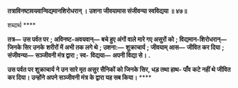 **तत्राविनष्टावयवान्विद्यमानशिरोधरान् ।** **उशना जीवयामास संजीवन्या स्वविद्यया ॥ ४७॥** 

शब्दार्थ **** 

**तत्र—** **उस पर्वत पर** **; अविनष्ट-अवयवान्—** **बचे हुए अंगों वाले मारे गए असुरों को** **; विद्यमान-शिरोधरान्—** **जिनके सिर उनके** **शरीरों में अभी तक लगे थे** **; उशना:—** **शुक्राचार्य** **; जीवयाम् आस—** **जीवित कर दिया** **; संजीवन्या—** **सञ्जीवनी मंत्र द्वारा** **; स्व-** **विद्यया—** **अपनी विद्या से।** **.** 

**उस पर्वत पर शुक्राचार्य ने उन सारे मृत असुर सैनिकों को जिनके सिर, धड़ तथा हाथ- पाँव** **कटे नहीं थे जीवित कर दिया। उन्होंने अपने सञ्जीवनी मंत्र के द्वारा यह सब किया।** **** 